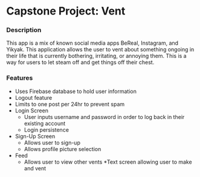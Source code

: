 Capstone Project: Vent
===
### Description
This app is a mix of known social media apps BeReal, Instagram, and Yikyak. This application allows the user to vent about something ongoing in their life that is currently bothering, irritating, or annoying them. This is a way for users to let steam off and get things off their chest.
### Features
* Uses Firebase database to hold user information
* Logout feature
* Limits to one post per 24hr to prevent spam
* Login Screen
  * User inputs username and password in order to log back in their existing account
  * Login persistence
* Sign-Up Screen
  * Allows user to sign-up
  * Allows profile picture selection
* Feed
  * Allows user to view other vents
*Text screen allowing user to make and vent
